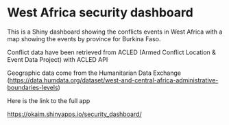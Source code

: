 # West Africa security dashboard

This is a Shiny dashboard showing the conflicts events in West Africa with a map showing the events by province for Burkina Faso.

Conflict data have been retrieved from ACLED (Armed Conflict Location & Event Data Project) with ACLED API 

Geographic data come from the Humanitarian Data Exchange (https://data.humdata.org/dataset/west-and-central-africa-administrative-boundaries-levels)

Here is the link to the full app

https://okaim.shinyapps.io/security_dashboard/

